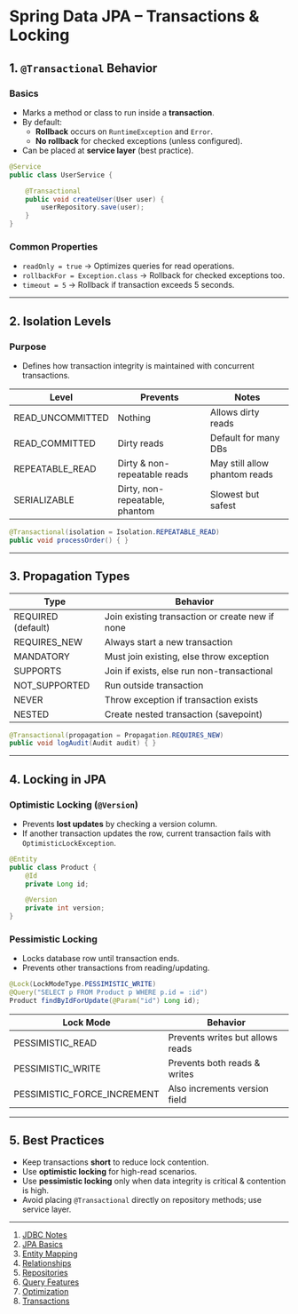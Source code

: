 # Spring Data JPA – Transactions & Locking

## 1. `@Transactional` Behavior

### Basics
- Marks a method or class to run inside a **transaction**.
- By default:
  - **Rollback** occurs on `RuntimeException` and `Error`.
  - **No rollback** for checked exceptions (unless configured).
- Can be placed at **service layer** (best practice).

```java
@Service
public class UserService {

    @Transactional
    public void createUser(User user) {
        userRepository.save(user);
    }
}
```

### Common Properties
- `readOnly = true` → Optimizes queries for read operations.
- `rollbackFor = Exception.class` → Rollback for checked exceptions too.
- `timeout = 5` → Rollback if transaction exceeds 5 seconds.

---

## 2. Isolation Levels

### Purpose
- Defines how transaction integrity is maintained with concurrent transactions.

| Level                | Prevents                        | Notes |
|----------------------|----------------------------------|-------|
| READ_UNCOMMITTED     | Nothing                         | Allows dirty reads |
| READ_COMMITTED       | Dirty reads                     | Default for many DBs |
| REPEATABLE_READ      | Dirty & non-repeatable reads    | May still allow phantom reads |
| SERIALIZABLE         | Dirty, non-repeatable, phantom  | Slowest but safest |

```java
@Transactional(isolation = Isolation.REPEATABLE_READ)
public void processOrder() { }
```

---

## 3. Propagation Types

| Type               | Behavior |
|--------------------|----------|
| REQUIRED (default) | Join existing transaction or create new if none |
| REQUIRES_NEW       | Always start a new transaction |
| MANDATORY          | Must join existing, else throw exception |
| SUPPORTS           | Join if exists, else run non-transactional |
| NOT_SUPPORTED      | Run outside transaction |
| NEVER              | Throw exception if transaction exists |
| NESTED             | Create nested transaction (savepoint) |

```java
@Transactional(propagation = Propagation.REQUIRES_NEW)
public void logAudit(Audit audit) { }
```

---

## 4. Locking in JPA

### Optimistic Locking (`@Version`)
- Prevents **lost updates** by checking a version column.
- If another transaction updates the row, current transaction fails with `OptimisticLockException`.

```java
@Entity
public class Product {
    @Id
    private Long id;

    @Version
    private int version;
}
```

### Pessimistic Locking
- Locks database row until transaction ends.
- Prevents other transactions from reading/updating.

```java
@Lock(LockModeType.PESSIMISTIC_WRITE)
@Query("SELECT p FROM Product p WHERE p.id = :id")
Product findByIdForUpdate(@Param("id") Long id);
```

| Lock Mode                  | Behavior |
|----------------------------|----------|
| PESSIMISTIC_READ           | Prevents writes but allows reads |
| PESSIMISTIC_WRITE          | Prevents both reads & writes |
| PESSIMISTIC_FORCE_INCREMENT| Also increments version field |

---

## 5. Best Practices
- Keep transactions **short** to reduce lock contention.
- Use **optimistic locking** for high-read scenarios.
- Use **pessimistic locking** only when data integrity is critical & contention is high.
- Avoid placing `@Transactional` directly on repository methods; use service layer.
---
1. [JDBC Notes](https://github.com/rampri98/spring-jpa-notes/tree/01-spring-jdbc)
2. [JPA Basics](https://github.com/rampri98/spring-jpa-notes/tree/02-spring-jpa-basics)
3. [Entity Mapping](https://github.com/rampri98/spring-jpa-notes/tree/03-spring-jpa-entity-mapping)
4. [Relationships](https://github.com/rampri98/spring-jpa-notes/tree/04-spring-jpa-relationships)
5. [Repositories](https://github.com/rampri98/spring-jpa-notes/tree/05-spring-jpa-repositories)
6. [Query Features](https://github.com/rampri98/spring-jpa-notes/tree/06-spring-jpa-query-features)
7. [Optimization](https://github.com/rampri98/spring-jpa-notes/tree/07-spring-jpa-optimization)
8. [Transactions](https://github.com/rampri98/spring-jpa-notes/tree/08-spring-jpa-transactions)
